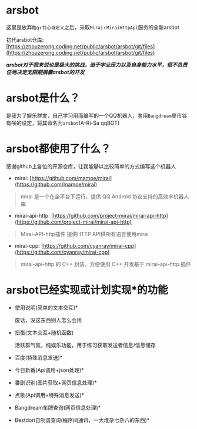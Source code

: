 # arsbot
这里是放弃`酷q`+`铃心自定义`之后，采取`Mirai`+`MiraiHttpApi`服务的全新arsbot

初代arsbot仓库:[https://zhouzerong.coding.net/public/arsbot/arsbot/git/files](https://zhouzerong.coding.net/public/arsbot/arsbot/git/files)

***arsbot对于我来说也是极大的挑战，迫于学业压力以及自身能力水平，很不负责任地决定无限期搁置arsbot的开发***

# arsbot是什么？
是我为了娱乐群友，自己学习用而编写的一个QQ机器人，套用`Bangdream`里市谷有咲的设定，将其命名为`arsbot`(A-Ri-Sa qqBOT)

# arsbot都使用了什么？
感谢github上各位的开源仓库，让我能够以比较简单的方式编写这个机器人

- mirai: [https://github.com/mamoe/mirai](https://github.com/mamoe/mirai)
> mirai 是一个在全平台下运行，提供 QQ Android 协议支持的高效率机器人库

- mirai-api-http: [https://github.com/project-mirai/mirai-api-http](https://github.com/project-mirai/mirai-api-http)
> Mirai-API-http插件 提供HTTP API供所有语言使用mirai

- mirai-cpp: [https://github.com/cyanray/mirai-cpp](https://github.com/cyanray/mirai-cpp)
> mirai-api-http 的 C++ 封装，方便使用 C++ 开发基于 mirai-api-http 插件

# arsbot已经实现或计划实现*的功能

- 使用说明(简单的文本交互)*

	废话，没这东西别人怎么会用

- 扭蛋(文本交互+随机函数)

	活跃群气氛，纯娱乐功能，用于练习获取发送者信息/信息储存

- 百度(特殊消息发送)*

- 今日新番(Api调用+json处理)*

- 番剧识别(图片获取+网页信息处理)*

- 点歌(Api调用+特殊消息发送)*

- Bangdream车牌查询(网页信息处理)*

- Bestdori自制谱查询(程序间通讯，一大堆杂七杂八的东西)*